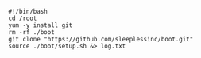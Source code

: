 
	#!/bin/bash
	cd /root
	yum -y install git
	rm -rf ./boot
	git clone "https://github.com/sleeplessinc/boot.git"
	source ./boot/setup.sh &> log.txt

